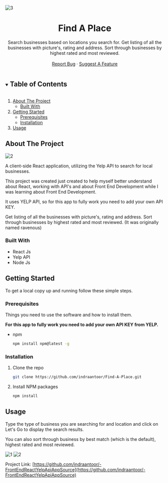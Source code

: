 <!-- PROJECT LOGO -->
![3](https://user-images.githubusercontent.com/64259328/102923990-b79a2000-44b6-11eb-9226-3e940133dc6c.PNG)
<p align="center">
  <a href="https://github.com/indraantoor/Find-A-Place">
  </a>

  <h1 align="center">Find A Place</h1>

  <p align="center">
    Search businesses based on locations you search for. Get listing of all the businesses with picture's, rating and address. Sort through businesses by highest rated and most reviewed. 
    <br />
    <br />
    <a href="https://github.com/indraantoor/Find-A-Place/issues">Report Bug</a>
    ·
    <a href="https://github.com/indraantoor/Find-A-Place/issues">Suggest A Feature</a>
  </p>
</p>

<!-- TABLE OF CONTENTS -->
<details open="open">
  <summary><h2 style="display: inline-block">Table of Contents</h2></summary>
  <ol>
    <li>
      <a href="#about-the-project">About The Project</a>
      <ul>
        <li><a href="#built-with">Built With</a></li>
      </ul>
    </li>
    <li>
      <a href="#getting-started">Getting Started</a>
      <ul>
        <li><a href="#prerequisites">Prerequisites</a></li>
        <li><a href="#installation">Installation</a></li>
      </ul>
    </li>
    <li><a href="#usage">Usage</a></li>
  </ol>
</details>

<!-- ABOUT THE PROJECT -->

## About The Project

![2](https://user-images.githubusercontent.com/64259328/102923985-b5d05c80-44b6-11eb-9ac9-a3f67c3afca2.PNG)

A client-side React application, utilizing the Yelp API to search for local businesses.

This project was created just created to help myself better understand about React, working with API's and about Front End Development while I was learning about Front End Development.

It uses YELP API, so for this app to fully work you need to add your own API KEY.

Get listing of all the businesses with picture's, rating and address. Sort through businesses by highest rated and most reviewed.
(It was originally named ravenous)

### Built With

- []()React Js
- []()Yelp API
- []()Node Js

<!-- GETTING STARTED -->

## Getting Started

To get a local copy up and running follow these simple steps.

### Prerequisites

Things you need to use the software and how to install them.

**For this app to fully work you need to add your own API KEY from YELP.**

- npm
  ```sh
  npm install npm@latest -g
  ```

### Installation

1. Clone the repo
   ```sh
   git clone https://github.com/indraantoor/Find-A-Place.git
   ```
2. Install NPM packages
   ```sh
   npm install
   ```

<!-- USAGE EXAMPLES -->

## Usage

Type the type of business you are searching for and location and click on Let's Go to display the search results.

You can also sort through business by best match (which is the default), highest rated and most reviewed.

![1](https://user-images.githubusercontent.com/64259328/102923977-b0731200-44b6-11eb-9b00-345782ea49c4.PNG)
![2](https://user-images.githubusercontent.com/64259328/102923985-b5d05c80-44b6-11eb-9ac9-a3f67c3afca2.PNG)

<!-- CONTACT -->

Project Link: [https://github.com/indraantoor/-FrontEndReactYelpApiAppSource](https://github.com/indraantoor/-FrontEndReactYelpApiAppSource)

